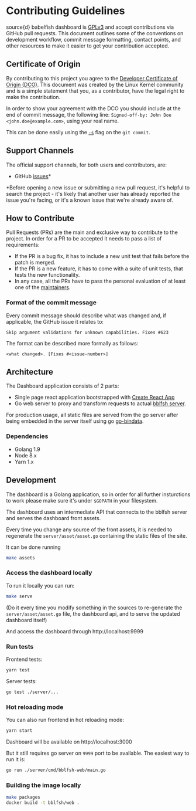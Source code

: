 # Contributing Guidelines

source{d} babelfish dashboard is [GPLv3](LICENSE) and accept
contributions via GitHub pull requests. This document outlines some of the
conventions on development workflow, commit message formatting, contact points,
and other resources to make it easier to get your contribution accepted.

## Certificate of Origin

By contributing to this project you agree to the [Developer Certificate of
Origin (DCO)](DCO). This document was created by the Linux Kernel community and is a
simple statement that you, as a contributor, have the legal right to make the
contribution.

In order to show your agreement with the DCO you should include at the end of commit message,
the following line: `Signed-off-by: John Doe <john.doe@example.com>`, using your real name.

This can be done easily using the [`-s`](https://github.com/git/git/blob/b2c150d3aa82f6583b9aadfecc5f8fa1c74aca09/Documentation/git-commit.txt#L154-L161) flag on the `git commit`.


## Support Channels

The official support channels, for both users and contributors, are:

- GitHub [issues](https://github.com/bblfsh/web/issues)*

*Before opening a new issue or submitting a new pull request, it's helpful to
search the project - it's likely that another user has already reported the
issue you're facing, or it's a known issue that we're already aware of.


## How to Contribute

Pull Requests (PRs) are the main and exclusive way to contribute to the project.
In order for a PR to be accepted it needs to pass a list of requirements:

- If the PR is a bug fix, it has to include a new unit test that fails before the patch is merged.
- If the PR is a new feature, it has to come with a suite of unit tests, that tests the new functionality.
- In any case, all the PRs have to pass the personal evaluation of at least one of the [maintainers](MAINTAINERS).


### Format of the commit message

Every commit message should describe what was changed and, if applicable, the GitHub issue it relates to:

```
Skip argument validations for unknown capabilities. Fixes #623
```

The format can be described more formally as follows:

```
<what changed>. [Fixes #<issue-number>]
```

## Architecture

The Dashboard application consists of 2 parts:

- Single page react application bootstrapped with [Create React App](https://github.com/facebookincubator/create-react-app)
- Go web server to proxy and transform requests to actual [bblfsh server](https://doc.bblf.sh/).

For production usage, all static files are served from the go server after being embedded in the server itself using go [go-bindata](https://github.com/jteeuwen/go-bindata).

### Dependencies

 - Golang 1.9
 - Node 8.x
 - Yarn 1.x

## Development

The dashboard is a Golang application, so in order for all further insturctions to work please make sure it's under `$GOPATH` in your filesystem.

The dashboard uses an intermediate API that connects to the bblfsh server and serves the dashboard front assets.

Every time you change any source of the front assets, it is needed to regenerate the `server/asset/asset.go` containing the static files of the site.

It can be done running
```sh
make assets
```

### Access the dashboard locally

To run it locally you can run:
```sh
make serve
```
(Do it every time you modify something in the sources to re-generate the `server/asset/asset.go` file, the dashboard api, and to serve the updated dashboard itself)

And access the dashboard through http://localhost:9999

### Run tests

Frontend tests:

```sh
yarn test
```

Server tests:

```sh
go test ./server/...
```

### Hot reloading mode

You can also run frontend in hot reloading mode:

```sh
yarn start
```

Dashboard will be available on http://localhost:3000

But it still requires go server on `9999` port to be available. The easiest way to run it is:

```sh
go run ./server/cmd/bblfsh-web/main.go
```

### Building the image locally

```sh
make packages
docker build -t bblfsh/web .
```
